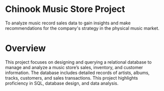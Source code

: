 # Chinook Music Store Project
To analyze music record sales data to gain insights and make recommendations for the company's strategy in the physical music market.

# Overview
This project focuses on designing and querying a relational database to manage and analyze a music store’s sales, inventory, and customer information. The database includes detailed records of artists, albums, tracks, customers, and sales transactions. This project highlights proficiency in SQL, database design, and data analysis.
